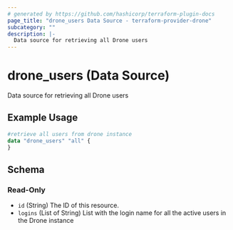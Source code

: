 ```yaml
---
# generated by https://github.com/hashicorp/terraform-plugin-docs
page_title: "drone_users Data Source - terraform-provider-drone"
subcategory: ""
description: |-
  Data source for retrieving all Drone users
---
```


# drone_users (Data Source)

Data source for retrieving all Drone users

## Example Usage

```terraform
#retrieve all users from drone instance
data "drone_users" "all" {
}
```

<!-- schema generated by tfplugindocs -->
## Schema

### Read-Only

- `id` (String) The ID of this resource.
- `logins` (List of String) List with the login name for all the active users in the Drone instance


